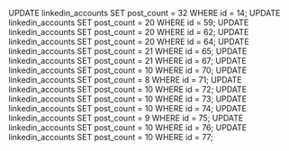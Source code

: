 
UPDATE linkedin_accounts SET post_count = 32 WHERE id = 14;
UPDATE linkedin_accounts SET post_count = 20 WHERE id = 59;
UPDATE linkedin_accounts SET post_count = 20 WHERE id = 62;
UPDATE linkedin_accounts SET post_count = 20 WHERE id = 64;
UPDATE linkedin_accounts SET post_count = 21 WHERE id = 65;
UPDATE linkedin_accounts SET post_count = 21 WHERE id = 67;
UPDATE linkedin_accounts SET post_count = 10 WHERE id = 70;
UPDATE linkedin_accounts SET post_count = 8 WHERE id = 71;
UPDATE linkedin_accounts SET post_count = 10 WHERE id = 72;
UPDATE linkedin_accounts SET post_count = 10 WHERE id = 73;
UPDATE linkedin_accounts SET post_count = 10 WHERE id = 74;
UPDATE linkedin_accounts SET post_count = 9 WHERE id = 75;
UPDATE linkedin_accounts SET post_count = 10 WHERE id = 76;
UPDATE linkedin_accounts SET post_count = 10 WHERE id = 77;

